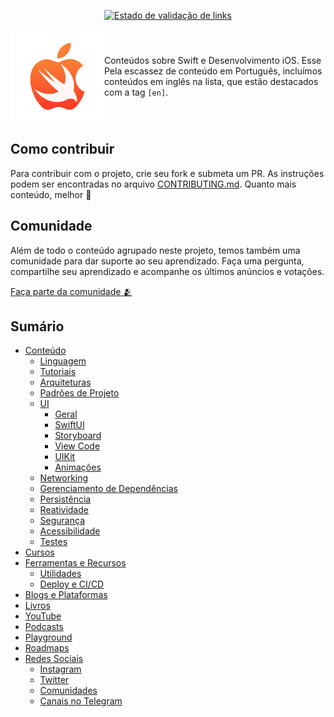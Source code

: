 <p align="center">
  <a href="https://github.com/CodandoApple/aprenda-swift/actions/workflows/validation.yml">
    <img src="https://github.com/CodandoApple/aprenda-swift/actions/workflows/validation.yml/badge.svg" alt="Estado de validação de links" />
  </a>
</p>

<div style="display: flex; align-items: center; justify-content: center">
  <img src="resources/logo.png" alt="Logo da Apple em tom laranja sobreposta com a logo de Swift, em tom de branco" width=150></img>
  <p>
  Conteúdos sobre Swift e Desenvolvimento iOS. Esse Pela escassez de conteúdo em Português, incluímos conteúdos em inglês na lista, que estão destacados com a tag <code>[en]</code>.
  </p>
</div>

## Como contribuir

Para contribuir com o projeto, crie seu fork e submeta um PR. As instruções podem ser encontradas no arquivo [CONTRIBUTING.md](https://github.com/CodandoApple/aprenda-swift/blob/main/CONTRIBUTING.md). Quanto mais conteúdo, melhor 🙂

## Comunidade

Além de todo o conteúdo agrupado neste projeto, temos também uma comunidade para dar suporte ao seu aprendizado. Faça uma pergunta, compartilhe seu aprendizado e acompanhe os últimos anúncios e votações.

[Faça parte da comunidade 🫂](https://github.com/CodandoApple/aprenda-swift/discussions)

## Sumário

- [Conteúdo](conteudo.md)
  - [Linguagem](linguagem.md)
  - [Tutoriais](tutoriais.md)
  - [Arquiteturas](arquiteturas.md)
  - [Padrões de Projeto](padroes-de-projeto.md)
  - [UI](ui/interface.md)
    - [Geral](ui/geral.md)
    - [SwiftUI](ui/swift-ui.md)
    - [Storyboard](ui/storyboard.md)
    - [View Code](ui/view-code.md)
    - [UIKit](ui/uikit.md)
    - [Animações](ui/animacoes.md)
  - [Networking](networking.md)
  - [Gerenciamento de Dependências](gerenciamento-de-dependencias.md)
  - [Persistência](persistencia.md)
  - [Reatividade](reatividade.md)
  - [Segurança](segurança.md)
  - [Acessibilidade](acessibilidade.md)
  - [Testes](testes.md)
- [Cursos](cursos.md)
- [Ferramentas e Recursos](tools/ferramentas-e-recursos.md)
  - [Utilidades](tools/utilidades.md)
  - [Deploy e CI/CD](tools/deploy-e-ci-cd.md)
- [Blogs e Plataformas](blogs-e-plataformas.md)
- [Livros](livros.md)
- [YouTube](youtube.md)
- [Podcasts](podcasts.md)
- [Playground](playgrounds.md)
- [Roadmaps](roadmaps.md)
- [Redes Sociais](social/redes-sociais.md)
  - [Instagram](social/instagram.md)
  - [Twitter](social/twitter.md)
  - [Comunidades](social/comunidades.md)
  - [Canais no Telegram](social/canais-no-telegram.md)
